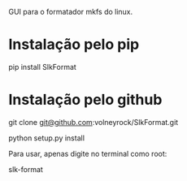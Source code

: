 GUI para o formatador mkfs do linux.


Instalação pelo pip
===================
pip install SlkFormat

Instalação pelo github
======================
git clone git@github.com:volneyrock/SlkFormat.git

python setup.py install


Para usar, apenas digite no terminal como root:

slk-format